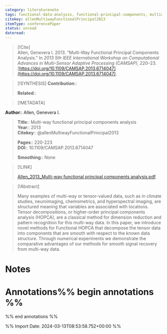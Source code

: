 ```yaml
---
category: literaturenote
tags: functional-data-analysis, functional-principal-components, multidimensional-functional-data
citekey: allenMultiwayFunctionalPrincipal2013
itemType: conferencePaper
status: unread  
dateread:  
---
```


> [!Cite]  
> Allen, Genevera I. 2013. “Multi-Way Functional Principal Components Analysis.” In _2013 5th IEEE International Workshop on Computational Advances in Multi-Sensor Adaptive Processing (CAMSAP)_, 220–23. [https://doi.org/10.1109/CAMSAP.2013.6714047](https://doi.org/10.1109/CAMSAP.2013.6714047).

> [!SYNTHESIS] 
>**Contribution**::
>
>**Related**:: 
>

> [!METADATA]  
>
**Author**:: Allen, Genevera I.
>**Title**:: Multi-way functional principal components analysis    
> **Year**:: 2013     
> **Citekey**:: @allenMultiwayFunctionalPrincipal2013    
>    
>    
>     
>    
>    
>     
> **Pages**:: 220-223    
>**DOI**:: 10.1109/CAMSAP.2013.6714047    
>
> **Smoothing**:: None

> [!LINK] 
>
> [Allen_2013_Multi-way functional principal components analysis.pdf](file:///Users/steven/Library/CloudStorage/GoogleDrive-steven.golovkine@ul.ie/My%20Drive/bibliography/undefined/2013/Allen_2013_Multi-way%20functional%20principal%20components%20analysis.pdf).

>[!Abstract]
>
>Many examples of multi-way or tensor-valued data, such as in climate studies, neuroimaging, chemometrics, and hyperspectral imaging, are structured meaning that variables are associated with locations. Tensor decompositions, or higher-order principal components analysis (HOPCA), are a classical method for dimension reduction and pattern recognition for this multi-way data. In this paper, we introduce novel methods for Functional HOPCA that decompose the tensor data into components that are smooth with respect to the known data structure. Through numerical experiments we demonstrate the comparative advantages of our methods for smooth signal recovery from multi-way data.
>>


# Notes<br>
# Annotations%% begin annotations %%  
 
  
%% end annotations %%

%% Import Date: 2024-03-13T08:53:58.752+00:00 %%
